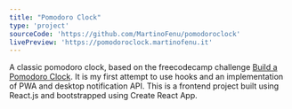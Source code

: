 ```yaml
---
title: "Pomodoro Clock"
type: 'project'
sourceCode: 'https://github.com/MartinoFenu/pomodoroclock'
livePreview: 'https://pomodoroclock.martinofenu.it'
---
```


A classic pomodoro clock, based on the freecodecamp challenge [Build a Pomodoro Clock](https://www.freecodecamp.org/learn/front-end-libraries/front-end-libraries-projects/build-a-pomodoro-clock). It is my first attempt to use hooks and an implementation of PWA and desktop notification API. This is a frontend project built using React.js and bootstrapped using Create React App.
